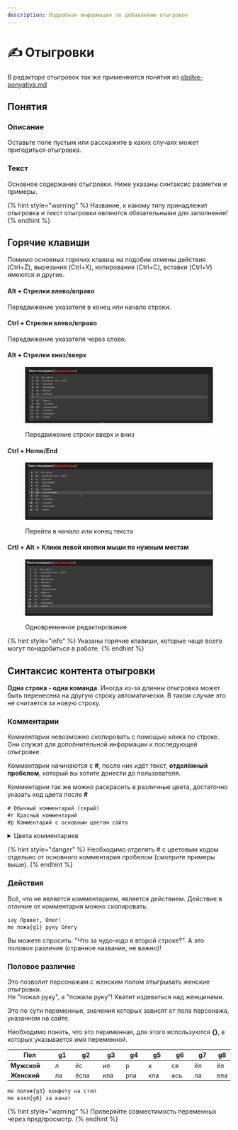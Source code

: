 ```yaml
---
description: Подробная информация по добавлению отыгровок
---
```


# ✍ Отыгровки

В редакторе отыгровок так же применяются понятия из [obshie-ponyatiya.md](obshie-ponyatiya.md "mention")

## Понятия

### Описание&#x20;

Оставьте поле пустым или расскажите в каких случаях может пригодиться отыгровка.

### Текст

Основное содержание отыгровки. Ниже указаны синтаксис разметки и примеры.

{% hint style="warning" %}
Название, к какому типу принадлежит отыгровка и текст отыгровки являются обязательными для заполнения!
{% endhint %}

## Горячие клавиши

Помимо основных  горячих клавиш на подобии отмены действия (Ctrl+Z), вырезания (Ctrl+X), копирования (Ctrl+C), вставки (Ctrl+V) имеются и другие.

#### Alt + Стрелки влево/вправо

Передвижение указателя в конец или начало строки.

#### Ctrl + Стрелки влево/вправо

Передвижение указателя через слово.

#### Alt + Стрелки вниз/вверх

<figure><img src="../.gitbook/assets/brave_FeylTClmpw.gif" alt=""><figcaption><p>Передвижение строки вверх и вниз</p></figcaption></figure>

#### Ctrl + Home/End

<figure><img src="../.gitbook/assets/brave_DOhoSatWZH.gif" alt=""><figcaption><p>Перейти в начало или конец текста</p></figcaption></figure>

#### Crtl + Alt + Клики левой кнопки мыши по нужным местам

<figure><img src="../.gitbook/assets/brave_7MGKDEO7YB.gif" alt=""><figcaption><p>Одновременное редактирование</p></figcaption></figure>

{% hint style="info" %}
Указаны горячие клавиши, которые чаще всего могут понадобиться в работе.
{% endhint %}

## Синтаксис контента отыгровки

**Одна строка - одна команда**. Иногда из-за длинны отыгровка может быть перенесена на другую строку автоматически. В таком случае это не считается за новую строку.

### Комментарии

Комментарии невозможно скопировать с помощью клика по строке. Они служат для дополнительной информации к последующей отыгровке.

Комментарии начинаются с **#**, после них идёт текст, **отделённый пробелом**, который вы хотите донести до пользователя.

Комментарии так же можно раскрасить в различные цвета, достаточно указать код цвета после **#**

```
# Обычный комментарий (серый)
#r Красный комментарий
#p Комментарий с основным цветом сайта
```

<details>

<summary>Цвета комментариев</summary>

* r - Красный
* g - Зелёный
* y - Жёлтый
* p - Основной цвет сайта
* pi - Розовый
* i - Индиго
* c - Голубой
* t - Бирюзовый
* o - Оранжевый
* pu - Фиолетовый
* b - Синий

Хотите добавить ещё цвет? Напишите разработчику

</details>

{% hint style="danger" %}
Необходимо отделять # с цветовым кодом отдельно от основного комментария пробелом (смотрите  примеры выше).
{% endhint %}

### Действия

Всё, что не является комментарием, является действием. Действие в отличие от комментария можно скопировать.

```
say Привет, Олег!
me пожа{g1} руку Олегу
```

Вы можете спросить: "Что за чудо-юдо в второй строке?". А это половое различие (странное название, не важно)!

### Половое различие

Это позволит персонажам с женским полом отыгрывать женские отыгровки.\
Не "пожал руку", а "пожала руку"! Хватит издеваться над женщинами.

Это по сути переменные, значения которых зависят от пола персонажа, указанном на сайте.

Необходимо понять, что это переменная, для этого используются **{}**, в которых указывается имя переменной.

<table><thead><tr><th width="124">Пол</th><th width="58">g1</th><th width="76">g2</th><th width="64">g3</th><th width="62">g4</th><th width="66">g5</th><th width="64">g6</th><th width="71">g7</th><th>g8</th></tr></thead><tbody><tr><td><strong>Мужской</strong></td><td>л</td><td>ёс</td><td>ил</td><td>р</td><td>к</td><td>ся</td><td>ёл</td><td>ёл</td></tr><tr><td><strong>Женский</strong></td><td>ла</td><td>ёсла</td><td>ила</td><td>рла</td><td>кла</td><td>ась</td><td>ла</td><td>ела</td></tr></tbody></table>

```
me полож{g3} конфету на стол
me взял{g6} за канат
```

{% hint style="warning" %}
Проверяйте совместимость переменных через предпросмотр.
{% endhint %}
